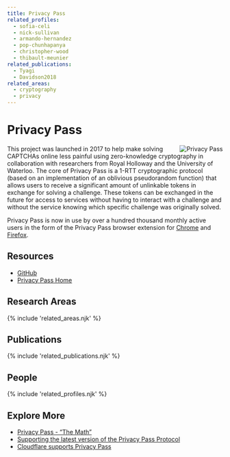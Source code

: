 ```yaml
---
title: Privacy Pass
related_profiles:
  - sofia-celi
  - nick-sullivan
  - armando-hernandez
  - pop-chunhapanya
  - christopher-wood
  - thibault-meunier
related_publications:
  - Tyagi
  - Davidson2018
related_areas:
  - cryptography
  - privacy
---
```


# Privacy Pass

<img src="https://blog.cloudflare.com/content/images/2017/11/DONF9cRWsAE3OZf-1-2.jpg" alt="Privacy Pass" align="right" />

This project was launched in 2017 to help make solving CAPTCHAs online less painful using zero-knowledge cryptography in collaboration with researchers from Royal Holloway and the University of Waterloo. The core of Privacy Pass is a 1-RTT cryptographic protocol (based on an implementation of an oblivious pseudorandom function) that allows users to receive a significant amount of unlinkable tokens in exchange for solving a challenge. These tokens can be exchanged in the future for access to services without having to interact with a challenge and without the service knowing which specific challenge was originally solved.

Privacy Pass is now in use by over a hundred thousand monthly active users in the form of the Privacy Pass browser extension for [Chrome](https://chrome.google.com/webstore/detail/privacy-pass/ajhmfdgkijocedmfjonnpjfojldioehi) and [Firefox](https://addons.mozilla.org/en-US/firefox/addon/privacy-pass/).


## Resources

* [GitHub](https://github.com/privacypass)
* [Privacy Pass Home](https://privacypass.github.io/)


## Research Areas
{% include 'related_areas.njk' %}

## Publications
{% include 'related_publications.njk' %}

## People
{% include 'related_profiles.njk' %}

## Explore More
* [Privacy Pass - “The Math”](https://blog.cloudflare.com/privacy-pass-the-math/)
* [Supporting the latest version of the Privacy Pass Protocol](https://blog.cloudflare.com/supporting-the-latest-version-of-the-privacy-pass-protocol/)
* [Cloudflare supports Privacy Pass](https://blog.cloudflare.com/cloudflare-supports-privacy-pass/)
